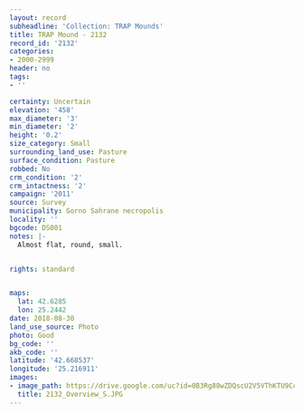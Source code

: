 ```yaml
---
layout: record
subheadline: 'Collection: TRAP Mounds'
title: TRAP Mound - 2132
record_id: '2132'
categories:
- 2000-2999
header: no
tags:
- ''

certainty: Uncertain
elevation: '458'
max_diameter: '3'
min_diameter: '2'
height: '0.2'
size_category: Small
surrounding_land_use: Pasture
surface_condition: Pasture
robbed: No
crm_condition: '2'
crm_intactness: '2'
campaign: '2011'
source: Survey
municipality: Gorno Sahrane necropolis
locality: ''
bgcode: DS001
notes: |-
  Almost flat, round, small.


rights: standard


maps:
  lat: 42.6285
  lon: 25.2442
date: 2018-08-30
land_use_source: Photo
photo: Good
bg_code: ''
akb_code: ''
latitude: '42.668537'
longitude: '25.216911'
images:
- image_path: https://drive.google.com/uc?id=0B3Rg88wZDQscU2V5VThKTU9CcU0
  title: 2132_Overview_S.JPG
---
```

